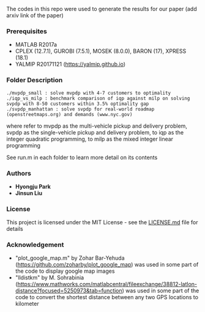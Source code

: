 The codes in this repo were used to generate the results for our paper (add arxiv link of the paper)

### Prerequisites

* MATLAB R2017a
* CPLEX (12.7.1), GUROBI (7.5.1), MOSEK (8.0.0), BARON (17), XPRESS (18.1)
* YALMIP R20171121 (<https://yalmip.github.io>)



### Folder Description

```
./mvpdp_small : solve mvpdp with 4-7 customers to optimality
./iqp_vs_milp : benchmark comparison of iqp against milp on solving svpdp with 8-50 customers within 3.5% optimality gap
./svpdp_manhattan : solve svpdp for real-world roadmap (openstreetmaps.org) and demands (www.nyc.gov) 
```
where refer to mvpdp as the multi-vehicle pickup and delivery problem, svpdp as the single-vehicle pickup and delivery problem, to iqp as the integer quadratic programming, to milp as the mixed integer linear programming

See run.m in each folder to learn more detail on its contents

### Authors

* **Hyongju Park** 
* **Jinsun Liu**


### License

This project is licensed under the MIT License - see the [LICENSE.md](LICENSE.md) file for details


### Acknowledgement

* "plot_google_map.m" by Zohar Bar-Yehuda (https://github.com/zoharby/plot_google_map) was used in some part of the code to display google map images
* "lldistkm" by M. Sohrabinia (https://www.mathworks.com/matlabcentral/fileexchange/38812-latlon-distance?focused=5250973&tab=function) was used in some part of the code to convert the shortest distance between any two GPS locations to kilometer 
